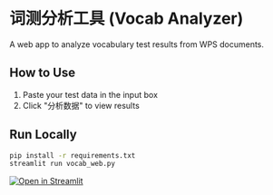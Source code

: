 # 词测分析工具 (Vocab Analyzer)

A web app to analyze vocabulary test results from WPS documents.

## How to Use
1. Paste your test data in the input box
2. Click "分析数据" to view results

## Run Locally
```bash
pip install -r requirements.txt
streamlit run vocab_web.py
```

[![Open in Streamlit](https://static.streamlit.io/badges/streamlit_badge_black_white.svg)](https://yourusername-vocab-analyzer.streamlit.app/)
